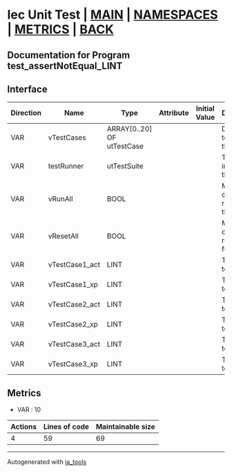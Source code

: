# Iec Unit Test | [MAIN] | [NAMESPACES] | [METRICS] | [BACK]  

## Documentation for Program test_assertNotEqual_LINT  

## Interface  

| Direction | Name | Type | Attribute | Initial Value | Documentation |
| --------- | ---- | ---- | --------- | ------------- | ------------- |
| VAR | vTestCases | ARRAY[0..20] OF utTestCase |  |  | Definition of all test cases for this POU |  
| VAR | testRunner | utTestSuite |  |  | Test Suite fb instance to run the tests |  
| VAR | vRunAll | BOOL |  |  | Manual command to run all tests for this POU |  
| VAR | vResetAll | BOOL |  |  | Manual command to reset all tests for this POU |  
| VAR | vTestCase1_act | LINT |  |  | Test data 1 of test case 1 |  
| VAR | vTestCase1_xp | LINT |  |  | Test data 2 of test case 1 |  
| VAR | vTestCase2_act | LINT |  |  | Test data 1 of test case 2 |  
| VAR | vTestCase2_xp | LINT |  |  | Test data 2 of test case 2 |  
| VAR | vTestCase3_act | LINT |  |  | Test data 1 of test case 3 |  
| VAR | vTestCase3_xp | LINT |  |  | Test data 2 of test case 3 |  


## Metrics  

- VAR : 10

| Actions | Lines of code | Maintainable size |
| ------- | ------------- | ----------------- |
| 4 | 59 | 69 |

---
Autogenerated with [ia_tools](https://github.com/tkucic/ia_tools)  

[MAIN]: ../../../../index.md
[NAMESPACES]: ../../nsList.md
[METRICS]: ../../../metrics.md
[BACK]: ../nsMain.md
